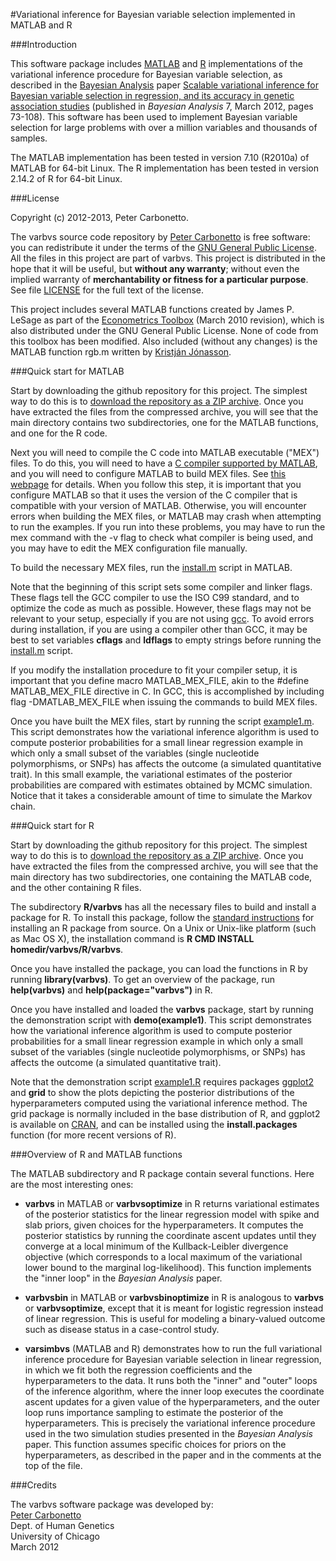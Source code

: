 #Variational inference for Bayesian variable selection implemented in MATLAB and R

###Introduction

This software package includes
[MATLAB](http://www.mathworks.com/products/matlab/) and
[R](http://www.r-project.org) implementations of the variational
inference procedure for Bayesian variable selection, as described in
the [Bayesian Analysis](http://ba.stat.cmu.edu/) paper
[Scalable variational inference for Bayesian variable selection in regression, and its accuracy in genetic association studies](http://ba.stat.cmu.edu/journal/2012/vol07/issue01/carbonetto.pdf)
(published in *Bayesian Analysis* 7, March 2012, pages 73-108). This
software has been used to implement Bayesian variable selection for
large problems with over a million variables and thousands of samples.

The MATLAB implementation has been tested in version 7.10 (R2010a) of
MATLAB for 64-bit Linux. The R implementation has been tested in
version 2.14.2 of R for 64-bit Linux.

###License

Copyright (c) 2012-2013, Peter Carbonetto.

The varbvs source code repository by
[Peter Carbonetto](http://github.com/pcarbo) is free software: you can
redistribute it under the terms of the
[GNU General Public License](http://www.gnu.org/licenses/gpl.html). All
the files in this project are part of varbvs. This project is
distributed in the hope that it will be useful, but **without any
warranty**; without even the implied warranty of **merchantability or
fitness for a particular purpose**. See file [LICENSE](LICENSE) for
the full text of the license.

This project includes several MATLAB functions created by James
P. LeSage as part of the [Econometrics
Toolbox](http://www.spatial-econometrics.com/) (March 2010 revision),
which is also distributed under the GNU General Public License. None
of code from this toolbox has been modified. Also included (without
any changes) is the MATLAB function rgb.m written by [Kristján
Jónasson](http://www.hi.is/~jonasson).

###Quick start for MATLAB

Start by downloading the github repository for this project. The
simplest way to do this is to [download the repository as a ZIP
archive](http://github.com/pcarbo/varbvs/archive/master.zip). Once
you have extracted the files from the compressed archive, you will see
that the main directory contains two subdirectories, one for the
MATLAB functions, and one for the R code.

Next you will need to compile the C code into MATLAB executable
("MEX") files. To do this, you will need to have a [C compiler
supported by
MATLAB](http://www.mathworks.com/support/compilers/current_release/),
and you will need to configure MATLAB to build MEX files. See [this
webpage](http://www.mathworks.com/support/tech-notes/1600/1605.html)
for details. When you follow this step, it is important that you
configure MATLAB so that it uses the version of the C compiler that is
compatible with your version of MATLAB. Otherwise, you will encounter
errors when building the MEX files, or MATLAB may crash when
attempting to run the examples. If you run into these problems, you
may have to run the mex command with the -v flag to check what
compiler is being used, and you may have to edit the MEX configuration
file manually.

To build the necessary MEX files, run the
[install.m](MATLAB/install.m) script in MATLAB.

Note that the beginning of this script sets some compiler and linker
flags. These flags tell the GCC compiler to use the ISO C99 standard,
and to optimize the code as much as possible. However, these flags may
not be relevant to your setup, especially if you are not using
[gcc](http://gcc.gnu.org). To avoid errors during installation, if you
are using a compiler other than GCC, it may be best to set variables
**cflags** and **ldflags** to empty strings before running the
[install.m](MATLAB/install.m) script.

If you modify the installation procedure to fit your compiler setup,
it is important that you define macro MATLAB_MEX_FILE, akin to the
\#define MATLAB_MEX_FILE directive in C. In GCC, this is accomplished
by including flag -DMATLAB_MEX_FILE when issuing the commands to build
MEX files.

Once you have built the MEX files, start by running the script
[example1.m](MATLAB/example1.m). This script demonstrates how the
variational inference algorithm is used to compute posterior
probabilities for a small linear regression example in which only a
small subset of the variables (single nucleotide polymorphisms, or
SNPs) has affects the outcome (a simulated quantitative trait). In
this small example, the variational estimates of the posterior
probabilities are compared with estimates obtained by MCMC
simulation. Notice that it takes a considerable amount of time to
simulate the Markov chain.

###Quick start for R

Start by downloading the github repository for this project. The
simplest way to do this is to [download the repository as a ZIP
archive](http://github.com/pcarbo/varbvs/archive/master.zip). Once
you have extracted the files from the compressed archive, you will see
that the main directory has two subdirectories, one containing the
MATLAB code, and the other containing R files.

The subdirectory **R/varbvs** has all the necessary files to build and
install a package for R. To install this package, follow the [standard
instructions](http://cran.r-project.org/doc/manuals/R-admin.html) for
installing an R package from source. On a Unix or Unix-like platform
(such as Mac OS X), the installation command is
**R CMD INSTALL homedir/varbvs/R/varbvs**.

Once you have installed the package, you can load the functions in R
by running **library(varbvs)**. To get an overview of the package, run
**help(varbvs)** and **help(package="varbvs")** in R.

Once you have installed and loaded the **varbvs** package, start by
running the demonstration script with **demo(example1)**. This script
demonstrates how the variational inference algorithm is used to
compute posterior probabilities for a small linear regression example
in which only a small subset of the variables (single nucleotide
polymorphisms, or SNPs) has affects the outcome (a simulated
quantitative trait). 

Note that the demonstration script
[example1.R](R/varbvs/demo/example1.R) requires packages
[ggplot2](http://had.co.nz/ggplot2) and **grid** to show the plots
depicting the posterior distributions of the hyperparameters computed
using the variational inference method. The grid package is normally
included in the base distribution of R, and ggplot2 is available on
[CRAN](http://cran.r-project.org), and can be installed using the
**install.packages** function (for more recent versions of R).

###Overview of R and MATLAB functions 

The MATLAB subdirectory and R package contain several functions. Here
are the most interesting ones:

+ **varbvs** in MATLAB or **varbvsoptimize** in R returns
variational estimates of the posterior statistics for the linear
regression model with spike and slab priors, given choices for the
hyperparameters. It computes the posterior statistics by running the
coordinate ascent updates until they converge at a local minimum of
the Kullback-Leibler divergence objective (which corresponds to a
local maximum of the variational lower bound to the marginal
log-likelihood). This function implements the "inner loop" in the
*Bayesian Analysis* paper.

+ **varbvsbin** in MATLAB or **varbvsbinoptimize** in R is analogous
to **varbvs** or **varbvsoptimize**, except that it is meant for
logistic regression instead of linear regression. This is useful for
modeling a binary-valued outcome such as disease status in a
case-control study.

+ **varsimbvs** (MATLAB and R) demonstrates how to run the full
  variational inference procedure for Bayesian variable selection in
  linear regression, in which we fit both the regression coefficients
  and the hyperparameters to the data. It runs both the "inner" and
  "outer" loops of the inference algorithm, where the inner loop
  executes the coordinate ascent updates for a given value of the
  hyperparameters, and the outer loop runs importance sampling to
  estimate the posterior of the hyperparameters. This is precisely the
  variational inference procedure used in the two simulation studies
  presented in the *Bayesian Analysis* paper. This function assumes
  specific choices for priors on the hyperparameters, as described in
  the paper and in the comments at the top of the file.

###Credits

The varbvs software package was developed by:<br>
[Peter Carbonetto](http://www.cs.ubc.ca/spider/pcarbo)<br>
Dept. of Human Genetics<br>
University of Chicago<br> 
March 2012
